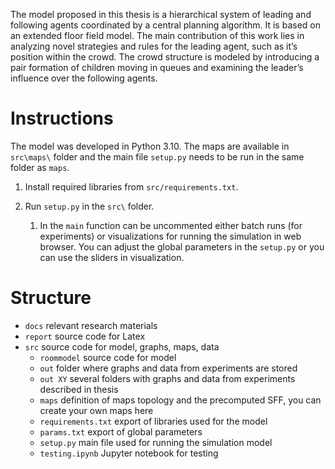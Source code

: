 
The model proposed in this thesis is a hierarchical system of leading and following
agents coordinated by a central planning algorithm. It is based on an extended floor field
model. The main contribution of this work lies in analyzing novel strategies and rules for
the leading agent, such as it’s position within the crowd. The crowd structure is modeled
by introducing a pair formation of children moving in queues and examining the leader’s 
influence over the following agents.


# Instructions
The model was developed in Python 3.10.
The maps are available in `src\maps\` folder and the main file `setup.py` needs to be 
run in the same folder as `maps`.

1. Install required libraries from  `src/requirements.txt`.

2. Run `setup.py` in the `src\` folder.
   1. In the `main` function can be uncommented either batch runs (for experiments)
   or visualizations for running the simulation in web browser. You can adjust 
   the global parameters in the `setup.py` or you can use the sliders in visualization.


# Structure

- `docs` relevant research materials
- `report` source code for Latex
- `src` source code for model, graphs, maps, data
   - `roommodel` source code for model
   - `out` folder where graphs and data from experiments are stored
   - `out XY` several folders with graphs and data from experiments described in thesis
   - `maps` definition of maps topology and the precomputed SFF, you can create your own maps here
   - `requirements.txt` export of libraries used for the model
   - `params.txt` export of global parameters
   - `setup.py` main file used for running the simulation model
   - `testing.ipynb` Jupyter notebook for testing